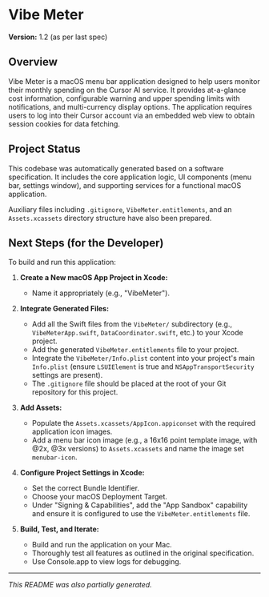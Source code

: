 # Vibe Meter

**Version:** 1.2 (as per last spec)

## Overview

Vibe Meter is a macOS menu bar application designed to help users monitor their monthly spending on the Cursor AI service. It provides at-a-glance cost information, configurable warning and upper spending limits with notifications, and multi-currency display options. The application requires users to log into their Cursor account via an embedded web view to obtain session cookies for data fetching.

## Project Status

This codebase was automatically generated based on a software specification. It includes the core application logic, UI components (menu bar, settings window), and supporting services for a functional macOS application.

Auxiliary files including `.gitignore`, `VibeMeter.entitlements`, and an `Assets.xcassets` directory structure have also been prepared.

## Next Steps (for the Developer)

To build and run this application:

1.  **Create a New macOS App Project in Xcode:**
    *   Name it appropriately (e.g., "VibeMeter").

2.  **Integrate Generated Files:**
    *   Add all the Swift files from the `VibeMeter/` subdirectory (e.g., `VibeMeterApp.swift`, `DataCoordinator.swift`, etc.) to your Xcode project.
    *   Add the generated `VibeMeter.entitlements` file to your project.
    *   Integrate the `VibeMeter/Info.plist` content into your project's main `Info.plist` (ensure `LSUIElement` is true and `NSAppTransportSecurity` settings are present).
    *   The `.gitignore` file should be placed at the root of your Git repository for this project.

3.  **Add Assets:**
    *   Populate the `Assets.xcassets/AppIcon.appiconset` with the required application icon images.
    *   Add a menu bar icon image (e.g., a 16x16 point template image, with @2x, @3x versions) to `Assets.xcassets` and name the image set `menubar-icon`.

4.  **Configure Project Settings in Xcode:**
    *   Set the correct Bundle Identifier.
    *   Choose your macOS Deployment Target.
    *   Under "Signing & Capabilities", add the "App Sandbox" capability and ensure it is configured to use the `VibeMeter.entitlements` file.

5.  **Build, Test, and Iterate:**
    *   Build and run the application on your Mac.
    *   Thoroughly test all features as outlined in the original specification.
    *   Use Console.app to view logs for debugging.

---
*This README was also partially generated.* 